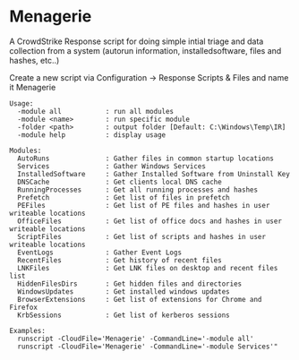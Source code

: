 # Menagerie

A CrowdStrike Response script for doing simple intial triage and data collection from a system (autorun information, installedsoftware, files and hashes, etc..)

Create a new script via Configuration -> Response Scripts & Files and name it Menagerie

```
Usage:
  -module all           : run all modules
  -module <name>        : run specific module
  -folder <path>        : output folder [Default: C:\Windows\Temp\IR]
  -module help          : display usage

Modules:
  AutoRuns              : Gather files in common startup locations
  Services              : Gather Windows Services
  InstalledSoftware     : Gather Installed Software from Uninstall Key
  DNSCache              : Get clients local DNS cache
  RunningProcesses      : Get all running processes and hashes
  Prefetch              : Get list of files in prefetch
  PEFiles               : Get list of PE files and hashes in user writeable locations
  OfficeFiles           : Get list of office docs and hashes in user writeable locations
  ScriptFiles           : Get list of scripts and hashes in user writeable locations
  EventLogs             : Gather Event Logs
  RecentFiles           : Get history of recent files
  LNKFiles              : Get LNK files on desktop and recent files list
  HiddenFilesDirs       : Get hidden files and directories
  WindowsUpdates        : Get installed windows updates
  BrowserExtensions     : Get list of extensions for Chrome and Firefox
  KrbSessions           : Get list of kerberos sessions

Examples:
  runscript -CloudFile='Menagerie' -CommandLine='-module all'
  runscript -CloudFile='Menagerie' -CommandLine='-module Services'"
```

